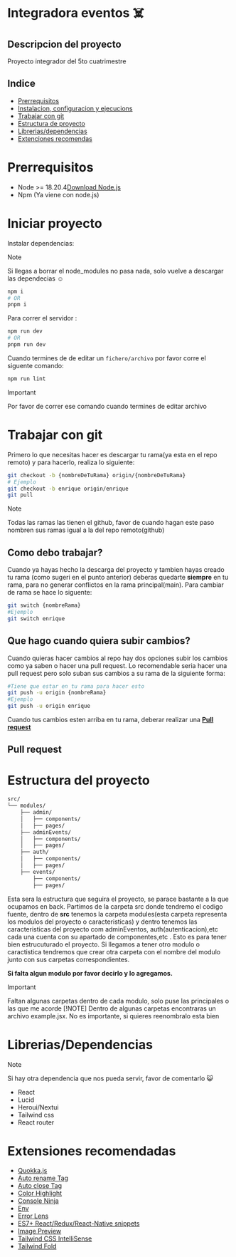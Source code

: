 # Integradora eventos :skull_and_crossbones:

## Descripcion del proyecto

Proyecto integrador del 5to cuatrimestre

## Indice

- [Prerrequisitos](#prerrequisitos)
- [Instalacion, configuracion y ejecucions](#iniciar-proyecto)
- [Trabajar con git](#trabajar-con-git)
- [Estructura de proyecto](#estructura-del-proyecto)
- [Librerias/dependencias](#libreriasdependencias)
- [Extenciones recomendas](#extensiones-recomendadas)

# Prerrequisitos

- Node >= 18.20.4[Download Node.js](https://nodejs.org/es/download)
- Npm (Ya viene con node.js)

# Iniciar proyecto

Instalar dependencias:

> [!NOTE]
> Si llegas a borrar el node_modules no pasa nada, solo vuelve a descargar las dependecias :relaxed:

```bash
npm i
# OR
pnpm i
```

Para correr el servidor :

```bash
npm run dev
# OR
pnpm run dev
```

Cuando termines de de editar un `fichero/archivo` por favor corre el siguente comando:

```bash
npm run lint
```

> [!IMPORTANT]
> Por favor de correr ese comando cuando termines de editar archivo

# Trabajar con git

Primero lo que necesitas hacer es descargar tu rama(ya esta en el repo remoto) y para hacerlo, realiza lo siguiente:

```bash
git checkout -b {nombreDeTuRama} origin/{nombreDeTuRama}
# Ejemplo
git checkout -b enrique origin/enrique
git pull
```

> [!NOTE]
> Todas las ramas las tienen el github, favor de cuando hagan este paso nombren sus ramas igual a la del repo remoto(github)

## Como debo trabajar?

Cuando ya hayas hecho la descarga del proyecto y tambien hayas creado tu rama (como sugeri en el punto anterior)
deberas quedarte **siempre** en tu rama, para no generar conflictos en la rama principal(main). Para cambiar de rama se hace lo siguente:

```bash
git switch {nombreRama}
#Ejemplo
git switch enrique
```

## Que hago cuando quiera subir cambios?

Cuando quieras hacer cambios al repo hay dos opciones subir los cambios como ya saben o hacer una pull request. Lo recomendable seria hacer una pull request pero solo suban sus cambios a su rama de la siguiente forma:

```bash
#Tiene que estar en tu rama para hacer esto
git push -u origin {nombreRama}
#Ejemplo
git push -u origin enrique
```

Cuando tus cambios esten arriba en tu rama, deberar realizar una [**Pull request**](#pull-request)

## Pull request

<!-- Falta completar -->

# Estructura del proyecto

```bash
src/
└── modules/
    ├── admin/
    │   ├── components/
    │   ├── pages/
    ├── adminEvents/
    │   ├── components/
    │   ├── pages/
    ├── auth/
    │   ├── components/
    │   ├── pages/
    ├── events/
        ├── components/
        ├── pages/
```

Esta sera la estructura que seguira el proyecto, se parace bastante a la que ocupamos en back. Partimos de la carpeta src donde tendremo el codigo fuente, dentro de **src** tenemos la carpeta modules(esta carpeta representa los modulos del proyecto o caracteristicas) y dentro tenemos las caracteristicas del proyecto com adminEventos, auth(autenticacion),etc cada una cuenta con su apartado de componentes,etc . Esto es para tener bien estrucuturado el proyecto. Si llegamos a tener otro modulo o caractistica tendremos que crear otra carpeta con el nombre del modulo junto con sus carpetas correspondientes.

**Si falta algun modulo por favor decirlo y lo agregamos.**

> [!IMPORTANT]
> Faltan algunas carpetas dentro de cada modulo, solo puse las principales o las que me acorde
> [!NOTE]
> Dentro de algunas carpetas encontraras un archivo example.jsx. No es importante, si quieres reenombralo esta bien

# Librerias/Dependencias

> [!NOTE]
> Si hay otra dependencia que nos pueda servir, favor de comentarlo :smiley_cat:

- React
- Lucid
- Heroui/Nextui
- Tailwind css
- React router

# Extensiones recomendadas

- [Quokka.js](https://marketplace.visualstudio.com/items?itemName=WallabyJs.quokka-vscode)
- [Auto rename Tag](https://marketplace.visualstudio.com/items?itemName=formulahendry.auto-close-tag)
- [Auto close Tag](https://marketplace.visualstudio.com/items?itemName=formulahendry.auto-rename-tag)
- [Color Highlight](https://marketplace.visualstudio.com/items?itemName=naumovs.color-highlight)
- [Console Ninja](https://marketplace.visualstudio.com/items?itemName=WallabyJs.console-ninja)
- [Env](https://marketplace.visualstudio.com/items?itemName=IronGeek.vscode-env)
- [Error Lens](https://marketplace.visualstudio.com/items?itemName=usernamehw.errorlens)
- [ES7+ React/Redux/React-Native snippets](https://marketplace.visualstudio.com/items?itemName=dsznajder.es7-react-js-snippets)
- [Image Preview](https://marketplace.visualstudio.com/items?itemName=kisstkondoros.vscode-gutter-preview)
- [Tailwind CSS IntelliSense](https://marketplace.visualstudio.com/items?itemName=bradlc.vscode-tailwindcss)
- [Tailwind Fold](https://marketplace.visualstudio.com/items?itemName=stivo.tailwind-fold)
